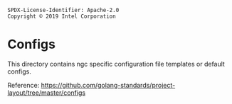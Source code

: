 ```text
SPDX-License-Identifier: Apache-2.0
Copyright © 2019 Intel Corporation
```
# Configs

This directory contains ngc specific configuration file templates or default configs.

Reference: https://github.com/golang-standards/project-layout/tree/master/configs

